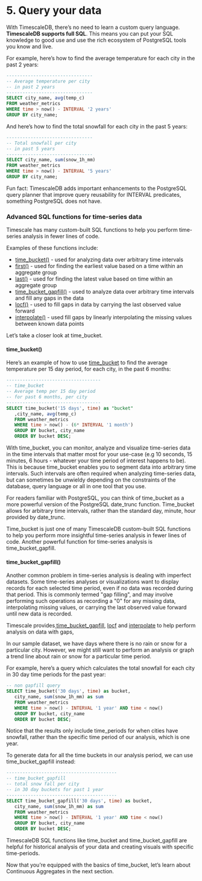 # 5. Query your data

With TimescaleDB, there’s no need to learn a custom query language. **TimescaleDB supports full SQL**. This means you can put your SQL knowledge to good use and use the rich ecosystem of PostgreSQL tools you know and live.

For example, here’s how to find the average temperature for each city in the past 2 years:

```sql
--------------------------------
-- Average temperature per city
-- in past 2 years
--------------------------------
SELECT city_name, avg(temp_c)
FROM weather_metrics
WHERE time > now() - INTERVAL '2 years'
GROUP BY city_name;
```

And here’s how to find the total snowfall for each city in the past 5 years:

```sql
--------------------------------
-- Total snowfall per city
-- in past 5 years
--------------------------------
SELECT city_name, sum(snow_1h_mm)
FROM weather_metrics
WHERE time > now() - INTERVAL '5 years'
GROUP BY city_name;
```


<highlight type="tip">
Fun fact: TimescaleDB adds important enhancements to the PostgreSQL query planner that improve query reusability for INTERVAL predicates, something PostgreSQL does not have.
</highlight>

### Advanced SQL functions for time-series data

Timescale has many custom-built SQL functions to help you perform time-series analysis in fewer lines of code.

Examples of these functions include:

* [time_bucket()](https://docs.timescale.com/latest/api#time_bucket) - used for analyzing data over arbitrary time intervals
* [first()](https://docs.timescale.com/latest/api#first) - used for finding the earliest value based on a time within an aggregate group
* [last()](https://docs.timescale.com/latest/api#last-required-arguments) - used for finding the latest value based on time within an aggregate group
* [time_bucket_gapfill()](https://docs.timescale.com/latest/api#time_bucket_gapfill) - used to analyze data over arbitrary time intervals and fill any gaps in the data
* [locf()](https://docs.timescale.com/latest/api#locf) - used to fill gaps in data by carrying the last observed value forward
* [interpolate()](https://docs.timescale.com/latest/api#interpolate) - used fill gaps by linearly interpolating the missing values between known data points

Let’s take a closer look at time_bucket. 

#### time_bucket()

Here’s an example of how to use [time_bucket](https://docs.timescale.com/latest/api#time_bucket) to find the average temperature per 15 day period, for each city, in the past 6 months:

```sql
-----------------------------------
-- time_bucket
-- Average temp per 15 day period
-- for past 6 months, per city
-----------------------------------
SELECT time_bucket('15 days', time) as "bucket"
   ,city_name, avg(temp_c)
   FROM weather_metrics
   WHERE time > now() - (6* INTERVAL '1 month')
   GROUP BY bucket, city_name
   ORDER BY bucket DESC;
```

With time_bucket, you can monitor, analyze and visualize time-series data in the time intervals that matter most for your use-case (e.g 10 seconds, 15 minutes, 6 hours - whatever your time period of interest happens to be). This is because time_bucket enables you to segment data into arbitrary time intervals. Such intervals are often required when analyzing time-series data, but can sometimes be unwieldy depending on the constraints of the database, query language or all in one tool that you use.

For readers familiar with PostgreSQL, you can think of time_bucket as a more powerful version of the PostgreSQL date_trunc function. Time_bucket allows for arbitrary time intervals, rather than the standard day, minute, hour provided by date_trunc.

Time_bucket is just one of many TimescaleDB custom-built SQL functions to help you perform more insightful time-series analysis in fewer lines of code. Another powerful function for time-series analysis is time_bucket_gapfill.

#### time_bucket_gapfill()

Another common problem in time-series analysis is dealing with imperfect datasets. Some time-series analyses or visualizations want to display records for each selected time period, even if no data was recorded during that period. This is commonly termed "gap filling", and may involve performing such operations as recording a "0" for any missing data, interpolating missing values, or carrying the last observed value forward until new data is recorded.

Timescale provides[ time_bucket_gapfill](https://docs.timescale.com/latest/api#time_bucket_gapfill), [locf](https://docs.timescale.com/latest/api#locf) and [interpolate](https://docs.timescale.com/latest/api#interpolate) to help perform analysis on data with gaps,

In our sample dataset, we have days where there is no rain or snow for a particular city. However, we might still want to perform an analysis or graph a trend line about rain or snow for a particular time period. 

For example, here’s a query which calculates the total snowfall for each city in 30 day time periods for the past year:

```sql
-- non gapfill query
SELECT time_bucket('30 days', time) as bucket,
   city_name, sum(snow_1h_mm) as sum
   FROM weather_metrics
   WHERE time > now() - INTERVAL '1 year' AND time < now()
   GROUP BY bucket, city_name
   ORDER BY bucket DESC;
```

Notice that the results only include time_periods for when cities have snowfall, rather than the specific time period of our analysis, which is one year.

To generate data for all the time buckets in our analysis period, we can use time_bucket_gapfill instead: 

```sql
-----------------------------------------
-- time_bucket_gapfill
-- total snow fall per city
-- in 30 day buckets for past 1 year
-----------------------------------------
SELECT time_bucket_gapfill('30 days', time) as bucket,
   city_name, sum(snow_1h_mm) as sum
   FROM weather_metrics
   WHERE time > now() - INTERVAL '1 year' AND time < now()
   GROUP BY bucket, city_name
   ORDER BY bucket DESC;
```

TimescaleDB SQL functions like time_bucket and time_bucket_gapfill are helpful for historical analysis of your data and creating visuals with specific time-periods.

Now that you’re equipped with the basics of time_bucket, let’s learn about Continuous Aggregates in the next section.